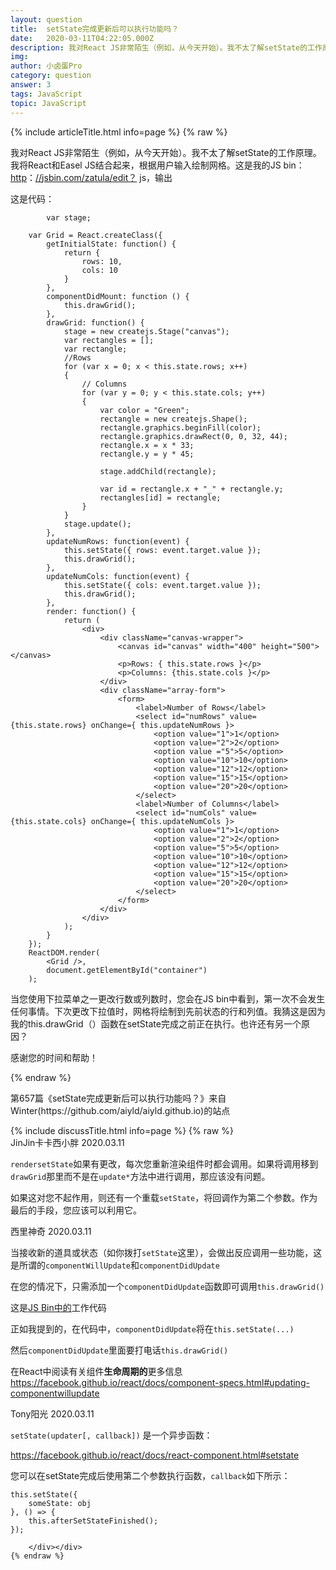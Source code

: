 ```yaml
---
layout: question
title:  setState完成更新后可以执行功能吗？
date:   2020-03-11T04:22:05.000Z
description: 我对React JS非常陌生（例如，从今天开始）。我不太了解setState的工作原理。我将React和Easel JS结合起来，根据用户输入绘制网格。这...
img: 
author: 小卤蛋Pro
category: question
answer: 3
tags: JavaScript
topic: JavaScript
---
```

<div class="article-root">
  <div class="article">
    {% include articleTitle.html info=page %}
    {% raw %}
    <div class="article-content"><p><font style="vertical-align: inherit;"><font style="vertical-align: inherit;">我对React JS非常陌生（例如，从今天开始）。</font><font style="vertical-align: inherit;">我不太了解setState的工作原理。</font><font style="vertical-align: inherit;">我将React和Easel JS结合起来，根据用户输入绘制网格。</font><font style="vertical-align: inherit;">这是我的JS bin：</font><a href="http://jsbin.com/zatula/edit?js,output" rel="noreferrer"><font style="vertical-align: inherit;">http</font></a><font style="vertical-align: inherit;">：</font><a href="http://jsbin.com/zatula/edit?js,output" rel="noreferrer"><font style="vertical-align: inherit;">//jsbin.com/zatula/edit？</font></a><font style="vertical-align: inherit;"> js，输出
</font></font><a href="http://jsbin.com/zatula/edit?js,output" rel="noreferrer"><font style="vertical-align: inherit;"></font></a></p>

<p><font style="vertical-align: inherit;"><font style="vertical-align: inherit;">这是代码：</font></font></p>

<pre><code>        var stage;<font></font>
<font></font>
    var Grid = React.createClass({<font></font>
        getInitialState: function() {<font></font>
            return {<font></font>
                rows: 10,<font></font>
                cols: 10<font></font>
            }<font></font>
        },<font></font>
        componentDidMount: function () {<font></font>
            this.drawGrid();<font></font>
        },<font></font>
        drawGrid: function() {<font></font>
            stage = new createjs.Stage("canvas");<font></font>
            var rectangles = [];<font></font>
            var rectangle;<font></font>
            //Rows<font></font>
            for (var x = 0; x &lt; this.state.rows; x++)<font></font>
            {<font></font>
                // Columns<font></font>
                for (var y = 0; y &lt; this.state.cols; y++)<font></font>
                {<font></font>
                    var color = "Green";<font></font>
                    rectangle = new createjs.Shape();<font></font>
                    rectangle.graphics.beginFill(color);<font></font>
                    rectangle.graphics.drawRect(0, 0, 32, 44);<font></font>
                    rectangle.x = x * 33;<font></font>
                    rectangle.y = y * 45;<font></font>
<font></font>
                    stage.addChild(rectangle);<font></font>
<font></font>
                    var id = rectangle.x + "_" + rectangle.y;<font></font>
                    rectangles[id] = rectangle;<font></font>
                }<font></font>
            }<font></font>
            stage.update();<font></font>
        },<font></font>
        updateNumRows: function(event) {<font></font>
            this.setState({ rows: event.target.value });<font></font>
            this.drawGrid();<font></font>
        },<font></font>
        updateNumCols: function(event) {<font></font>
            this.setState({ cols: event.target.value });<font></font>
            this.drawGrid();<font></font>
        },<font></font>
        render: function() {<font></font>
            return (<font></font>
                &lt;div&gt;<font></font>
                    &lt;div className="canvas-wrapper"&gt;<font></font>
                        &lt;canvas id="canvas" width="400" height="500"&gt;&lt;/canvas&gt;<font></font>
                        &lt;p&gt;Rows: { this.state.rows }&lt;/p&gt;<font></font>
                        &lt;p&gt;Columns: {this.state.cols }&lt;/p&gt;<font></font>
                    &lt;/div&gt;<font></font>
                    &lt;div className="array-form"&gt;<font></font>
                        &lt;form&gt;<font></font>
                            &lt;label&gt;Number of Rows&lt;/label&gt;<font></font>
                            &lt;select id="numRows" value={this.state.rows} onChange={ this.updateNumRows }&gt;<font></font>
                                &lt;option value="1"&gt;1&lt;/option&gt;<font></font>
                                &lt;option value="2"&gt;2&lt;/option&gt;<font></font>
                                &lt;option value ="5"&gt;5&lt;/option&gt;<font></font>
                                &lt;option value="10"&gt;10&lt;/option&gt;<font></font>
                                &lt;option value="12"&gt;12&lt;/option&gt;<font></font>
                                &lt;option value="15"&gt;15&lt;/option&gt;<font></font>
                                &lt;option value="20"&gt;20&lt;/option&gt;<font></font>
                            &lt;/select&gt;<font></font>
                            &lt;label&gt;Number of Columns&lt;/label&gt;<font></font>
                            &lt;select id="numCols" value={this.state.cols} onChange={ this.updateNumCols }&gt;<font></font>
                                &lt;option value="1"&gt;1&lt;/option&gt;<font></font>
                                &lt;option value="2"&gt;2&lt;/option&gt;<font></font>
                                &lt;option value="5"&gt;5&lt;/option&gt;<font></font>
                                &lt;option value="10"&gt;10&lt;/option&gt;<font></font>
                                &lt;option value="12"&gt;12&lt;/option&gt;<font></font>
                                &lt;option value="15"&gt;15&lt;/option&gt;<font></font>
                                &lt;option value="20"&gt;20&lt;/option&gt;<font></font>
                            &lt;/select&gt;<font></font>
                        &lt;/form&gt;<font></font>
                    &lt;/div&gt;    <font></font>
                &lt;/div&gt;<font></font>
            );<font></font>
        }<font></font>
    });<font></font>
    ReactDOM.render(<font></font>
        &lt;Grid /&gt;,<font></font>
        document.getElementById("container")<font></font>
    );<font></font>
</code></pre>

<p><font style="vertical-align: inherit;"><font style="vertical-align: inherit;">当您使用下拉菜单之一更改行数或列数时，您会在JS bin中看到，第一次不会发生任何事情。</font><font style="vertical-align: inherit;">下次更改下拉值时，网格将绘制到先前状态的行和列值。</font><font style="vertical-align: inherit;">我猜这是因为我的this.drawGrid（）函数在setState完成之前正在执行。</font><font style="vertical-align: inherit;">也许还有另一个原因？</font></font></p>

<p><font style="vertical-align: inherit;"><font style="vertical-align: inherit;">感谢您的时间和帮助！</font></font></p></div>
    {% endraw %}
  </div>
  <p class="winter_mark">第657篇《setState完成更新后可以执行功能吗？》来自Winter(https://github.com/aiyld/aiyld.github.io)的站点</p>
  <div class="discuss-wrapper">
    {% include discussTitle.html info=page %}
    {% raw %}
    <div class="discuss-item">
        <div class="discuss-parent">
          <div class="discuss-meta">
            <span class="discuss-user">JinJin卡卡西小胖</span>
            <span class="discuss-time">2020.03.11</span>
          </div>
          <div class="discuss-comment"><p><code>render</code><font style="vertical-align: inherit;"></font><code>setState</code><font style="vertical-align: inherit;"><font style="vertical-align: inherit;">如果有更改，</font><font style="vertical-align: inherit;">每次您</font><font style="vertical-align: inherit;">重新渲染组件</font><font style="vertical-align: inherit;">时都会调用</font><font style="vertical-align: inherit;">。</font><font style="vertical-align: inherit;">如果将调用移到</font></font><code>drawGrid</code><font style="vertical-align: inherit;"><font style="vertical-align: inherit;">那里而不是在</font></font><code>update*</code><font style="vertical-align: inherit;"><font style="vertical-align: inherit;">方法中进行</font><font style="vertical-align: inherit;">调用，那</font><font style="vertical-align: inherit;">应该没有问题。</font></font></p>

<p><font style="vertical-align: inherit;"><font style="vertical-align: inherit;">如果这对您不起作用，则还有一个重载</font></font><code>setState</code><font style="vertical-align: inherit;"><font style="vertical-align: inherit;">，将回调作为第二个参数。</font><font style="vertical-align: inherit;">作为最后的手段，您应该可以利用它。</font></font></p></div>
        </div></div><div class="discuss-item">
        <div class="discuss-parent">
          <div class="discuss-meta">
            <span class="discuss-user">西里神奇</span>
            <span class="discuss-time">2020.03.11</span>
          </div>
          <div class="discuss-comment"><p><font style="vertical-align: inherit;"><font style="vertical-align: inherit;">当接收新的道具或状态（如你拨打</font></font><code>setState</code><font style="vertical-align: inherit;"><font style="vertical-align: inherit;">这里），会做出反应调用一些功能，这是所谓的</font></font><code>componentWillUpdate</code><font style="vertical-align: inherit;"><font style="vertical-align: inherit;">和</font></font><code>componentDidUpdate</code></p>

<p><font style="vertical-align: inherit;"><font style="vertical-align: inherit;">在您的情况下，只需添加一个</font></font><code>componentDidUpdate</code><font style="vertical-align: inherit;"><font style="vertical-align: inherit;">函数即可调用</font></font><code>this.drawGrid()</code></p>

<p><font style="vertical-align: inherit;"><font style="vertical-align: inherit;">这是</font><a href="http://jsbin.com/setofirenu/edit?html,js,output" rel="noreferrer"><font style="vertical-align: inherit;">JS Bin中的</font></a><font style="vertical-align: inherit;">工作代码</font></font><a href="http://jsbin.com/setofirenu/edit?html,js,output" rel="noreferrer"><font style="vertical-align: inherit;"></font></a></p>

<p><font style="vertical-align: inherit;"><font style="vertical-align: inherit;">正如我提到的，在代码中，</font></font><code>componentDidUpdate</code><font style="vertical-align: inherit;"><font style="vertical-align: inherit;">将在</font></font><code>this.setState(...)</code></p>

<p><font style="vertical-align: inherit;"><font style="vertical-align: inherit;">然后</font></font><code>componentDidUpdate</code><font style="vertical-align: inherit;"><font style="vertical-align: inherit;">里面要打电话</font></font><code>this.drawGrid()</code></p>

<p><font style="vertical-align: inherit;"><font style="vertical-align: inherit;">在React中</font><font style="vertical-align: inherit;">阅读有关组件</font></font><strong><font style="vertical-align: inherit;"><font style="vertical-align: inherit;">生命周期的</font></font></strong><font style="vertical-align: inherit;"><font style="vertical-align: inherit;">更多信息</font></font><a href="https://facebook.github.io/react/docs/component-specs.html#updating-componentwillupdate" rel="noreferrer"><font style="vertical-align: inherit;"><font style="vertical-align: inherit;">https://facebook.github.io/react/docs/component-specs.html#updating-componentwillupdate</font></font></a></p></div>
        </div></div><div class="discuss-item">
        <div class="discuss-parent">
          <div class="discuss-meta">
            <span class="discuss-user">Tony阳光</span>
            <span class="discuss-time">2020.03.11</span>
          </div>
          <div class="discuss-comment"><p><code>setState(updater[, callback])</code><font style="vertical-align: inherit;"><font style="vertical-align: inherit;"> 是一个异步函数：</font></font></p>

<p><a href="https://facebook.github.io/react/docs/react-component.html#setstate" rel="noreferrer"><font style="vertical-align: inherit;"><font style="vertical-align: inherit;">https://facebook.github.io/react/docs/react-component.html#setstate</font></font></a></p>

<p><font style="vertical-align: inherit;"><font style="vertical-align: inherit;">您可以在setState完成后使用第二个参数执行函数，</font></font><code>callback</code><font style="vertical-align: inherit;"><font style="vertical-align: inherit;">如下所示：</font></font></p>

<pre><code>this.setState({<font></font>
    someState: obj<font></font>
}, () =&gt; {<font></font>
    this.afterSetStateFinished();<font></font>
});<font></font>
</code></pre></div>
        </div></div>
    {% endraw %}
  </div>
<div>
